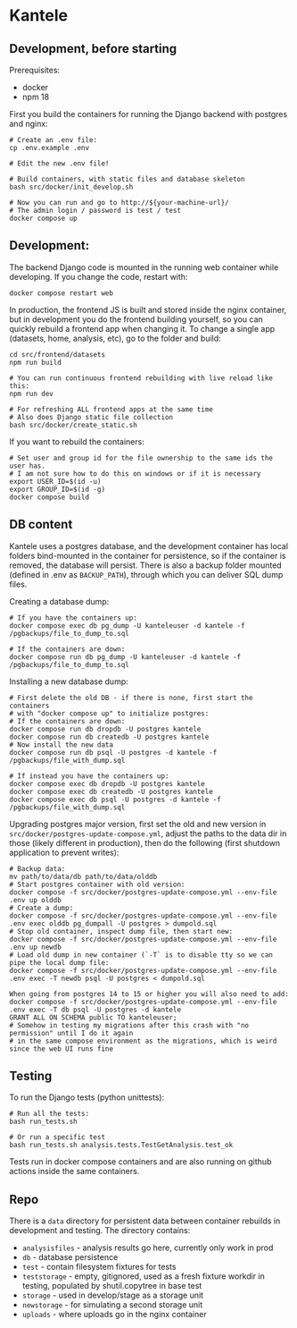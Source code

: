 # Kantele

## Development, before starting
Prerequisites:

- docker
- npm 18

First you build the containers for running the Django backend with postgres and nginx:
```
# Create an .env file:
cp .env.example .env

# Edit the new .env file!

# Build containers, with static files and database skeleton
bash src/docker/init_develop.sh

# Now you can run and go to http://${your-machine-url}/
# The admin login / password is test / test
docker compose up
```

## Development:

The backend Django code is mounted in the running web container while developing.
If you change the code, restart with:
```
docker compose restart web
```

In production, the frontend JS is built and stored inside the nginx container, but in development
you do the frontend building yourself, so you can quickly rebuild a frontend app when changing it.
To change a single app (datasets, home, analysis, etc), go to the folder and build:
```
cd src/frontend/datasets
npm run build

# You can run continuous frontend rebuilding with live reload like this:
npm run dev

# For refreshing ALL frontend apps at the same time
# Also does Django static file collection
bash src/docker/create_static.sh
```

If you want to rebuild the containers:
```
# Set user and group id for the file ownership to the same ids the user has.
# I am not sure how to do this on windows or if it is necessary
export USER_ID=$(id -u)
export GROUP_ID=$(id -g)
docker compose build
```

## DB content

Kantele uses a postgres database, and the development container has local folders
bind-mounted in the container for persistence, so if the container is removed, the
database will persist. There is also a backup folder mounted (defined in .env
as `BACKUP_PATH`), through which you can deliver SQL dump files.

Creating a database dump:
```
# If you have the containers up:
docker compose exec db pg_dump -U kanteleuser -d kantele -f /pgbackups/file_to_dump_to.sql

# If the containers are down:
docker compose run db pg_dump -U kanteleuser -d kantele -f /pgbackups/file_to_dump_to.sql
```

Installing a new database dump:
```
# First delete the old DB - if there is none, first start the containers 
# with "docker compose up" to initialize postgres:
# If the containers are down:
docker compose run db dropdb -U postgres kantele
docker compose run db createdb -U postgres kantele
# Now install the new data
docker compose run db psql -U postgres -d kantele -f /pgbackups/file_with_dump.sql

# If instead you have the containers up:
docker compose exec db dropdb -U postgres kantele
docker compose exec db createdb -U postgres kantele
docker compose exec db psql -U postgres -d kantele -f /pgbackups/file_with_dump.sql
```

Upgrading postgres major version, first set the old and new version in `src/docker/postgres-update-compose.yml`,
adjust the paths to the data dir in those (likely different in production),
then do the following (first shutdown application to prevent writes):
```
# Backup data:
mv path/to/data/db path/to/data/olddb
# Start postgres container with old version:
docker compose -f src/docker/postgres-update-compose.yml --env-file .env up olddb
# Create a dump:
docker compose -f src/docker/postgres-update-compose.yml --env-file .env exec olddb pg_dumpall -U postgres > dumpold.sql
# Stop old container, inspect dump file, then start new:
docker compose -f src/docker/postgres-update-compose.yml --env-file .env up newdb
# Load old dump in new container (`-T` is to disable tty so we can pipe the local dump file:
docker compose -f src/docker/postgres-update-compose.yml --env-file .env exec -T newdb psql -U postgres < dumpold.sql    

When going from postgres 14 to 15 or higher you will also need to add:
docker compose -f src/docker/postgres-update-compose.yml --env-file .env exec -T db psql -U postgres -d kantele
GRANT ALL ON SCHEMA public TO kanteleuser; 
# Somehow in testing my migrations after this crash with "no permission" until I do it again
# in the same compose environment as the migrations, which is weird since the web UI runs fine
```


## Testing

To run the Django tests (python unittests):
```
# Run all the tests:
bash run_tests.sh

# Or run a specific test
bash run_tests.sh analysis.tests.TestGetAnalysis.test_ok
```

Tests run in docker compose containers and are also running on github actions inside the same containers.


## Repo
There is a `data` directory for persistent data between container rebuilds in
development and testing. The directory contains:
- `analysisfiles` - analysis results go here, currently only work in prod
- `db` - database persistence
- `test` - contain filesystem fixtures for tests
- `teststorage` - empty, gitignored, used as a fresh fixture workdir in testing, populated by shutil.copytree in base test
- `storage` - used in develop/stage as a storage unit
- `newstorage` - for simulating a second storage unit
- `uploads` - where uploads go in the nginx container
